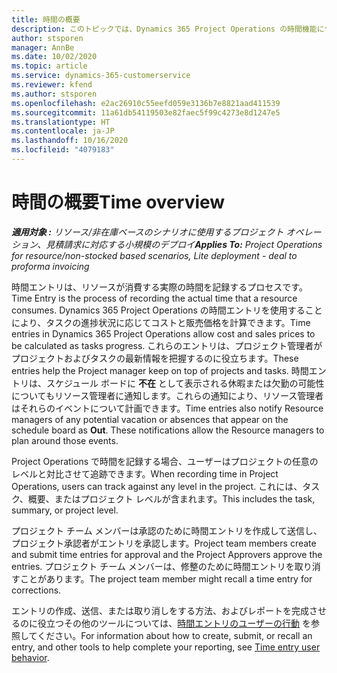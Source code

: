 ```yaml
---
title: 時間の概要
description: このトピックでは、Dynamics 365 Project Operations の時間機能について説明します。
author: stsporen
manager: AnnBe
ms.date: 10/02/2020
ms.topic: article
ms.service: dynamics-365-customerservice
ms.reviewer: kfend
ms.author: stsporen
ms.openlocfilehash: e2ac26910c55eefd059e3136b7e8821aad411539
ms.sourcegitcommit: 11a61db54119503e82faec5f99c4273e8d1247e5
ms.translationtype: HT
ms.contentlocale: ja-JP
ms.lasthandoff: 10/16/2020
ms.locfileid: "4079183"
---
```

# <a name="time-overview"></a><span data-ttu-id="2823d-103">時間の概要</span><span class="sxs-lookup"><span data-stu-id="2823d-103">Time overview</span></span>

<span data-ttu-id="2823d-104">_**適用対象 :** リソース/非在庫ベースのシナリオに使用するプロジェクト オペレーション、見積請求に対応する小規模のデプロイ_</span><span class="sxs-lookup"><span data-stu-id="2823d-104">_**Applies To:** Project Operations for resource/non-stocked based scenarios, Lite deployment - deal to proforma invoicing_</span></span>

<span data-ttu-id="2823d-105">時間エントリは、リソースが消費する実際の時間を記録するプロセスです。</span><span class="sxs-lookup"><span data-stu-id="2823d-105">Time Entry is the process of recording the actual time that a resource consumes.</span></span> <span data-ttu-id="2823d-106">Dynamics 365 Project Operations の時間エントリを使用することにより、タスクの進捗状況に応じてコストと販売価格を計算できます。</span><span class="sxs-lookup"><span data-stu-id="2823d-106">Time entries in Dynamics 365 Project Operations allow cost and sales prices to be calculated as tasks progress.</span></span> <span data-ttu-id="2823d-107">これらのエントリは、プロジェクト管理者がプロジェクトおよびタスクの最新情報を把握するのに役立ちます。</span><span class="sxs-lookup"><span data-stu-id="2823d-107">These entries help the Project manager keep on top of projects and tasks.</span></span> <span data-ttu-id="2823d-108">時間エントリは、スケジュール ボードに **不在** として表示される休暇または欠勤の可能性についてもリソース管理者に通知します。これらの通知により、リソース管理者はそれらのイベントについて計画できます。</span><span class="sxs-lookup"><span data-stu-id="2823d-108">Time entries also notify Resource managers of any potential vacation or absences that appear on the schedule board as **Out**. These notifications allow the Resource managers to plan around those events.</span></span>

<span data-ttu-id="2823d-109">Project Operations で時間を記録する場合、ユーザーはプロジェクトの任意のレベルと対比させて追跡できます。</span><span class="sxs-lookup"><span data-stu-id="2823d-109">When recording time in Project Operations, users can track against any level in the project.</span></span> <span data-ttu-id="2823d-110">これには、タスク、概要、またはプロジェクト レベルが含まれます。</span><span class="sxs-lookup"><span data-stu-id="2823d-110">This includes the task, summary, or project level.</span></span>

<span data-ttu-id="2823d-111">プロジェクト チーム メンバーは承認のために時間エントリを作成して送信し、プロジェクト承認者がエントリを承認します。</span><span class="sxs-lookup"><span data-stu-id="2823d-111">Project team members create and submit time entries for approval and the Project Approvers approve the entries.</span></span> <span data-ttu-id="2823d-112">プロジェクト チーム メンバーは、修整のために時間エントリを取り消すことがあります。</span><span class="sxs-lookup"><span data-stu-id="2823d-112">The project team member might recall a time entry for corrections.</span></span>

<span data-ttu-id="2823d-113">エントリの作成、送信、または取り消しをする方法、およびレポートを完成させるのに役立つその他のツールについては、[時間エントリのユーザーの行動](ui-behavior-time.md) を参照してください。</span><span class="sxs-lookup"><span data-stu-id="2823d-113">For information about how to create, submit, or recall an entry, and other tools to help complete your reporting, see [Time entry user behavior](ui-behavior-time.md).</span></span>

